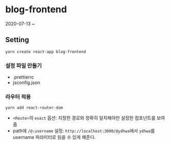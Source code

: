# blog-frontend

2020-07-13 ~

## Setting

```
yarn create react-app blog-frontend
```

### 설정 파일 만들기

- .prettierrc
- jsconfig.json

### 라우터 적용

```
yarn add react-router-dom
```

- `<Route>`의 `exact` 옵션: 지정한 경로와 정확히 일치해야만 설정한 컴포넌트를 보여줌
- path에 `/@:username` 설정: `http://localhost:3000/@ydhwa`에서 `ydhwa`를 username 파라미터로 읽을 수 있게 해준다.
